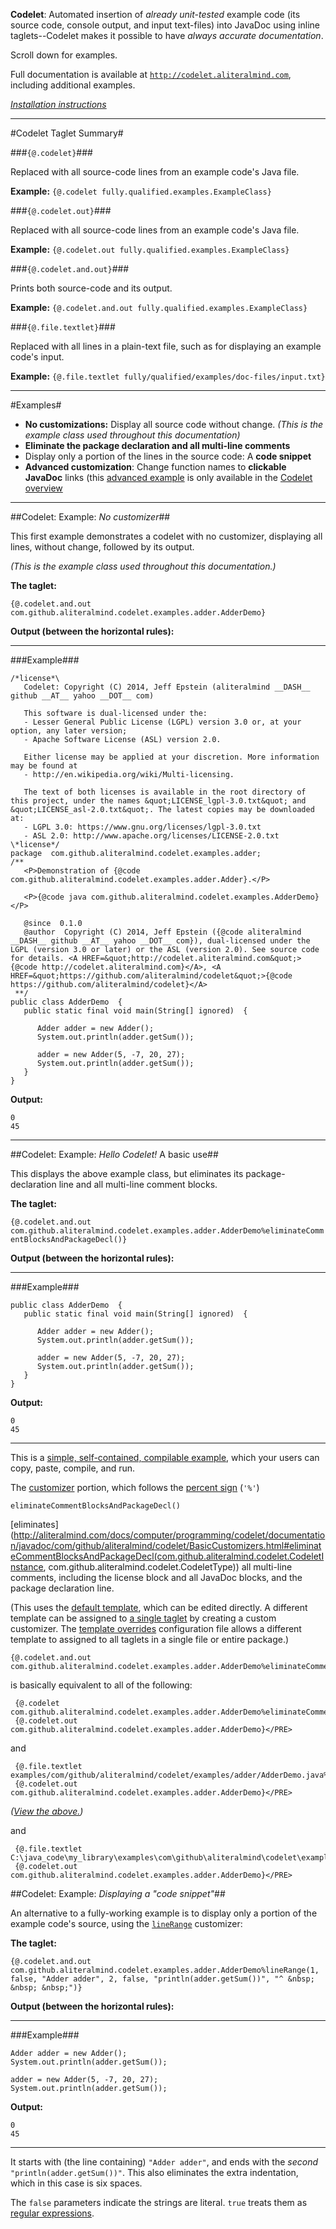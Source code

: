 **Codelet**: Automated insertion of *already unit-tested* example code (its source code, console output, and input text-files) into JavaDoc using inline taglets--Codelet makes it possible to have *always accurate documentation*.

Scroll down for examples.

Full documentation is available at [`http://codelet.aliteralmind.com`](http://codelet.aliteralmind.com), including additional examples.

[*Installation instructions*](http://aliteralmind.com/docs/computer/programming/codelet/documentation/javadoc/overview-summary.html#install)

---

#Codelet Taglet Summary#

###`{@.codelet}`###

Replaced with all source-code lines from an example code's Java file.

**Example:** `{@.codelet fully.qualified.examples.ExampleClass}`

###`{@.codelet.out}`###

Replaced with all source-code lines from an example code's Java file.

**Example:** `{@.codelet.out fully.qualified.examples.ExampleClass}`

###`{@.codelet.and.out}`###

Prints both source-code and its output.

**Example:** `{@.codelet.and.out fully.qualified.examples.ExampleClass}`

###`{@.file.textlet}`###

Replaced with all lines in a plain-text file, such as for displaying an example code's input.

**Example:** `{@.file.textlet fully/qualified/examples/doc-files/input.txt}`

---

#Examples#

  - **No customizations:** Display all source code without change. *(This is the example class used throughout this documentation)*
  - **Eliminate the package declaration and all multi-line comments**
  - Display only a portion of the lines in the source code: A **code snippet**
  - **Advanced customization**: Change function names to **clickable JavaDoc** links (this [advanced example](http://aliteralmind.com/docs/computer/programming/codelet/documentation/javadoc/overview-summary.html#xmpl_links) is only available in the [Codelet overview](http://aliteralmind.com/docs/computer/programming/codelet/documentation/javadoc/overview-summary.html#overview_description)

---

##Codelet: Example: *No customizer*##

This first example demonstrates a codelet with no customizer, displaying all lines, without change, followed by  its output.

*(This is the example class used throughout this documentation.)*

**The taglet:**

   `{@.codelet.and.out com.github.aliteralmind.codelet.examples.adder.AdderDemo}`

**Output (between the horizontal rules):**

---
###Example###

    /*license*\
       Codelet: Copyright (C) 2014, Jeff Epstein (aliteralmind __DASH__ github __AT__ yahoo __DOT__ com)

       This software is dual-licensed under the:
       - Lesser General Public License (LGPL) version 3.0 or, at your option, any later version;
       - Apache Software License (ASL) version 2.0.

       Either license may be applied at your discretion. More information may be found at
       - http://en.wikipedia.org/wiki/Multi-licensing.

       The text of both licenses is available in the root directory of this project, under the names &quot;LICENSE_lgpl-3.0.txt&quot; and &quot;LICENSE_asl-2.0.txt&quot;. The latest copies may be downloaded at:
       - LGPL 3.0: https://www.gnu.org/licenses/lgpl-3.0.txt
       - ASL 2.0: http://www.apache.org/licenses/LICENSE-2.0.txt
    \*license*/
    package  com.github.aliteralmind.codelet.examples.adder;
    /**
       <P>Demonstration of {@code com.github.aliteralmind.codelet.examples.adder.Adder}.</P>

       <P>{@code java com.github.aliteralmind.codelet.examples.AdderDemo}</P>

       @since  0.1.0
       @author  Copyright (C) 2014, Jeff Epstein ({@code aliteralmind __DASH__ github __AT__ yahoo __DOT__ com}), dual-licensed under the LGPL (version 3.0 or later) or the ASL (version 2.0). See source code for details. <A HREF=&quot;http://codelet.aliteralmind.com&quot;>{@code http://codelet.aliteralmind.com}</A>, <A HREF=&quot;https://github.com/aliteralmind/codelet&quot;>{@code https://github.com/aliteralmind/codelet}</A>
     **/
    public class AdderDemo  {
       public static final void main(String[] ignored)  {

          Adder adder = new Adder();
          System.out.println(adder.getSum());

          adder = new Adder(5, -7, 20, 27);
          System.out.println(adder.getSum());
       }
    }

**Output:**

    0
    45

---

##Codelet: Example: *Hello Codelet!* A basic use##

This displays the above example class, but eliminates its package-declaration line and all multi-line comment blocks.

**The taglet:**

   `{@.codelet.and.out com.github.aliteralmind.codelet.examples.adder.AdderDemo%eliminateCommentBlocksAndPackageDecl()}`

**Output (between the horizontal rules):**

---
###Example###

    public class AdderDemo  {
       public static final void main(String[] ignored)  {

          Adder adder = new Adder();
          System.out.println(adder.getSum());

          adder = new Adder(5, -7, 20, 27);
          System.out.println(adder.getSum());
       }
    }

**Output:**

    0
    45

---

This is a [simple, self-contained, compilable example](http://sscce.org), which your users can copy, paste, compile, and run.

The [customizer](./com/github/aliteralmind/codelet/CustomizationInstructions.html#overview) portion, which follows the [percent sign](http://aliteralmind.com/docs/computer/programming/codelet/documentation/javadoc/com/github/aliteralmind/codelet/CodeletInstance.html#CUSTOMIZER_PREFIX_CHAR) (`'%'`)

    eliminateCommentBlocksAndPackageDecl()

[eliminates](http://aliteralmind.com/docs/computer/programming/codelet/documentation/javadoc/com/github/aliteralmind/codelet/BasicCustomizers.html#eliminateCommentBlocksAndPackageDecl(com.github.aliteralmind.codelet.CodeletInstance, com.github.aliteralmind.codelet.CodeletType)) all multi-line comments, including the license block and all JavaDoc blocks, and the package declaration line.

(This uses the [default template](http://aliteralmind.com/docs/computer/programming/codelet/documentation/javadoc/com/github/aliteralmind/codelet/CodeletBaseConfig.html#DEFAULT_AND_OUT_TMPL_PATH), which can be edited directly. A different template can be assigned to <!-- GENERIC PARAMETERS FAIL IN @link -->[a single taglet](./com/github/aliteralmind/codelet/CustomizationInstructions.html#template(T)) by creating a custom customizer. The [template overrides](http://aliteralmind.com/docs/computer/programming/codelet/documentation/javadoc/com/github/aliteralmind/codelet/TemplateOverrides.html) configuration file allows a different template to assigned to all taglets in a single file or entire package.)

    {@.codelet.and.out com.github.aliteralmind.codelet.examples.adder.AdderDemo%eliminateCommentBlocksAndPackageDecl()}

   is basically equivalent to all of the following:

     {@.codelet com.github.aliteralmind.codelet.examples.adder.AdderDemo%eliminateCommentBlocksAndPackageDecl()}
     {@.codelet.out com.github.aliteralmind.codelet.examples.adder.AdderDemo}</PRE>

   and

     {@.file.textlet examples/com/github/aliteralmind/codelet/examples/adder/AdderDemo.java%eliminateCommentBlocksAndPackageDecl()}
     {@.codelet.out com.github.aliteralmind.codelet.examples.adder.AdderDemo}</PRE>

*([View the  above.](http://aliteralmind.com/docs/computer/programming/codelet/documentation/javadoc/com/github/aliteralmind/codelet/examples/TrivialTestClassForFileTextletWithCustomizer.html))*

and

     {@.file.textlet C:\java_code\my_library\examples\com\github\aliteralmind\codelet\examples\adder\AdderDemo.java%eliminateCommentBlocksAndPackageDecl()}
     {@.codelet.out com.github.aliteralmind.codelet.examples.adder.AdderDemo}</PRE>

##Codelet: Example: *Displaying a &quot;code snippet&quot;*##

An alternative to a fully-working example is to display only a portion of the example code's source, using the <a href="com/github/aliteralmind/codelet/BasicCustomizers.html#lineRange(com.github.aliteralmind.codelet.CodeletInstance, com.github.aliteralmind.codelet.CodeletType, java.lang.Integer, java.lang.Boolean, java.lang.String, java.lang.Integer, java.lang.Boolean, java.lang.String, java.lang.String)">`lineRange`</a> customizer:

**The taglet:**

   `{@.codelet.and.out com.github.aliteralmind.codelet.examples.adder.AdderDemo%lineRange(1, false, "Adder adder", 2, false, "println(adder.getSum())", "^ &nbsp; &nbsp; &nbsp;")}`

**Output (between the horizontal rules):**

---
###Example###

    Adder adder = new Adder();
    System.out.println(adder.getSum());

    adder = new Adder(5, -7, 20, 27);
    System.out.println(adder.getSum());

**Output:**

    0
    45

---
It starts with (the line containing) `"Adder adder"`, and ends with the *second* `"println(adder.getSum())"`. This also eliminates the extra indentation, which in this case is six spaces.

The `false` parameters indicate the strings are literal. `true` treats them as [regular expressions](http://stackoverflow.com/questions/22937618/reference-what-does-this-regex-mean/22944075#22944075).
